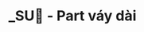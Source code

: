 ---
layout: album
resource: instagram
title: "_SU🎀 - Part váy dài"
description: "Instagram album of _SU🎀, part váy dài.</br> Username: _sulyu"
active: gallery
album-title: "_SU🎀"
images:
  - image_path: sulyu/váy dài/20231228_144310_412682035_1564341061038417_5981571753122385915_n.jpg
  - image_path: sulyu/váy dài/20231228_144310_412686052_204413525998564_2566919042033441026_n.jpg
  - image_path: sulyu/váy dài/20231228_144310_412734879_330272543178133_7691838010640881570_n.jpg
  - image_path: sulyu/váy dài/20231228_144310_412761970_745743393580514_4007444896273768790_n.jpg
  - image_path: sulyu/váy dài/20231228_144310_413376644_740851937932819_8557199890143659825_n.jpg
  - image_path: sulyu/váy dài/20240123_155632_420641047_906869651062702_3456706702589696467_n.jpg
  - image_path: sulyu/váy dài/20240123_155632_420650825_3558254101157153_8968692473428690661_n.jpg
  - image_path: sulyu/váy dài/20240123_155632_420962580_367793275853362_6143009414710879425_n.jpg
  - image_path: sulyu/váy dài/20240709_121222_450410336_500774485798320_8009201767191714764_n.jpg
  - image_path: sulyu/váy dài/20240709_121222_450424499_462839546680015_6195906865479446279_n.jpg
  - image_path: sulyu/váy dài/20240709_121222_450427379_1860071017832465_7791508203550444328_n.jpg
  - image_path: sulyu/váy dài/20240709_121222_450437431_358014373989023_1609853607155993905_n.jpg
  - image_path: sulyu/váy dài/20240709_121222_450457644_1008615740655462_1148864884799188223_n.jpg
  - image_path: sulyu/váy dài/20240709_121222_450525051_457832953771302_6284016626027239943_n.jpg
  - image_path: sulyu/váy dài/20240709_121222_450531275_833781351676522_839710268761415553_n.jpg
  - image_path: sulyu/váy dài/20250111_193400_472972469_1474198557301080_5187126440723228577_n.jpg
  - image_path: sulyu/váy dài/20250111_193400_473112263_1186750042783649_2791652990055955921_n.jpg
  - image_path: sulyu/váy dài/20250111_193400_473123623_8621567381305508_3750192803684257739_n.jpg
  - image_path: sulyu/váy dài/20250111_193400_473531300_559522603742670_3664179864160558580_n.jpg
  - image_path: sulyu/váy dài/20250203_100533_476104700_18378132070138827_3190186455638251939_n.jpg
  - image_path: sulyu/váy dài/20250203_100533_476182107_18378132088138827_8380188951494486310_n.jpg
  - image_path: sulyu/váy dài/20250203_100533_476220546_18378132103138827_4462751203944700767_n.jpg
  - image_path: sulyu/váy dài/20250203_100533_476310521_18378132043138827_1334549202989124464_n.jpg
  - image_path: sulyu/váy dài/20250203_100533_476312032_18378132034138827_3045801472482412451_n.jpg
  - image_path: sulyu/váy dài/20250203_100533_476374182_18378132052138827_1734880835751119959_n.jpg
  - image_path: sulyu/váy dài/20250203_100533_476382598_18378132079138827_6527444988353622152_n.jpg
  - image_path: sulyu/váy dài/20250301_184623_481928538_18381642157138827_5659286263444654364_n.jpg
  - image_path: sulyu/váy dài/20250301_184623_482175581_18381642127138827_7612384927286689711_n.jpg
  - image_path: sulyu/váy dài/20250301_184623_482350333_18381642118138827_1010420124542735148_n.jpg
  - image_path: sulyu/váy dài/20250301_184623_482668294_18381642136138827_2735298429737268376_n.jpg
  - image_path: sulyu/váy dài/20250424_112621_491463669_18388325734138827_16838734817191674_n.jpg
  - image_path: sulyu/váy dài/20250424_112621_491463946_18388325680138827_7950704196278143937_n.jpg
  - image_path: sulyu/váy dài/20250424_112621_491465050_18388325713138827_2517372394798644528_n.jpg
  - image_path: sulyu/váy dài/20250424_112621_491505643_18388325695138827_7877961103726985153_n.jpg
  - image_path: sulyu/váy dài/20250424_112621_491517045_18388325743138827_946699032646075425_n.jpg
  - image_path: sulyu/váy dài/20250424_112621_491689431_18388325704138827_8701353151521988556_n.jpg
  - image_path: sulyu/váy dài/snaptik_7425520030961470728_0.jpeg
  - image_path: sulyu/váy dài/snaptik_7425520030961470728_1.jpeg
  - image_path: sulyu/váy dài/snaptik_7425520030961470728_2.jpeg
  - image_path: sulyu/váy dài/snaptik_7425520030961470728_3.jpeg
  - image_path: sulyu/váy dài/snaptik_7425520030961470728_4.jpeg
  - image_path: sulyu/váy dài/snaptik_7425520030961470728_5.jpeg
  - image_path: sulyu/váy dài/snaptik_7428899931051674901_0.jpeg
  - image_path: sulyu/váy dài/snaptik_7428899931051674901_1.jpeg
  - image_path: sulyu/váy dài/snaptik_7428899931051674901_2.jpeg
  - image_path: sulyu/váy dài/snaptik_7428899931051674901_3.jpeg
  - image_path: sulyu/váy dài/snaptik_7446312370663623944_0.jpeg
  - image_path: sulyu/váy dài/snaptik_7446312370663623944_1.jpeg
  - image_path: sulyu/váy dài/snaptik_7446312370663623944_2.jpeg
  - image_path: sulyu/váy dài/snaptik_7446312370663623944_3.jpeg
  - image_path: sulyu/váy dài/snaptik_7446312370663623944_4.jpeg
  - image_path: sulyu/váy dài/snaptik_7446312370663623944_5.jpeg
  - image_path: sulyu/váy dài/snaptik_7489688974714359046_0.jpeg
  - image_path: sulyu/váy dài/snaptik_7489688974714359046_1.jpeg
  - image_path: sulyu/váy dài/snaptik_7489688974714359046_2.jpeg
  - image_path: sulyu/váy dài/snaptik_7489688974714359046_3.jpeg
  - image_path: sulyu/váy dài/snaptik_7495221425528179976_0.jpeg
  - image_path: sulyu/váy dài/snaptik_7495221425528179976_1.jpeg
  - image_path: sulyu/váy dài/snaptik_7496775155704679698_0.jpeg
  - image_path: sulyu/váy dài/snaptik_7496775155704679698_1.jpeg
  - image_path: sulyu/váy dài/snaptik_7496775155704679698_2.jpeg
  - image_path: sulyu/váy dài/snaptik_7496775155704679698_3.jpeg
  - image_path: sulyu/váy dài/snaptik_7496775155704679698_4.jpeg
---